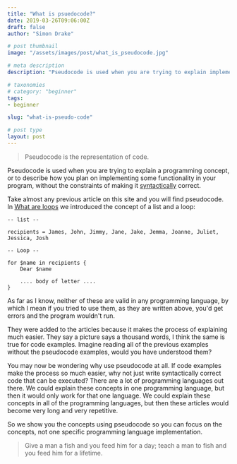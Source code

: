 ```yaml
---
title: "What is psuedocode?"
date: 2019-03-26T09:06:00Z
draft: false
author: "Simon Drake"

# post thumbnail
image: "/assets/images/post/what_is_pseudocode.jpg"

# meta description
description: "Pseudocode is used when you are trying to explain implementation details without the constraints of making it syntactically correct."

# taxonomies
# category: "beginner"
tags:
- beginner

slug: "what-is-pseudo-code"

# post type
layout: post
---
```


> Pseudocode is the representation of code.

Pseudocode is used when you are trying to explain a programming concept, or to describe how you plan on implementing some functionality in your program, without the constraints of making it [syntactically](https://codetips.co.uk/beginner/what-is-syntax/) correct.

Take almost any previous article on this site and you will find pseudocode. In [What are loops](https://codetips.co.uk/beginner/what-are-loops/) we introduced the concept of a list and a loop:

```
-- list --

recipients = James, John, Jimmy, Jane, Jake, Jemma, Joanne, Juliet, Jessica, Josh

-- Loop --

for $name in recipients {
    Dear $name

    .... body of letter ....
}
```

As far as I know, neither of these are valid in any programming language, by which I mean if you tried to use them, as they are written above, you'd get errors and the program wouldn't run.

They were added to the articles because it makes the process of explaining much easier. They say a picture says a thousand words, I think the same is true for code examples. Imagine reading all of the previous examples without the pseudocode examples, would you have understood them?

You may now be wondering why use pseudocode at all. If code examples make the process so much easier, why not just write syntactically correct code that can be executed? There are a lot of programming languages out there. We could explain these concepts in one programming language, but then it would only work for that one language. We could explain these concepts in all of the programming languages, but then these articles would become very long and very repetitive.

So we show you the concepts using pseudocode so you can focus on the concepts, not one specific programming language implementation.

> Give a man a fish and you feed him for a day; teach a man to fish and you feed him for a lifetime.

